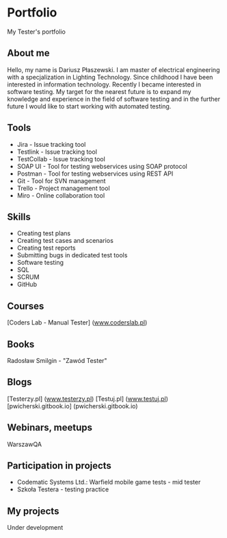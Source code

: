 # Portfolio
My Tester's portfolio

## About me
Hello, my name is Dariusz Płaszewski. I am master of electrical engineering with a specjalization in Lighting Technology. Since childhood I have been interested in information technology. Recently I became interested in software testing. My target for the nearest future is to expand my knowledge and experience in the field of software testing and in the further future I would like to start working with automated testing.

## Tools
* Jira - Issue tracking tool
* Testlink - Issue tracking tool
* TestCollab - Issue tracking tool
* SOAP UI - Tool for testing webservices using SOAP protocol
* Postman - Tool for testing webservices using REST API
* Git - Tool for SVN management
* Trello - Project management tool
* Miro - Online collaboration tool

## Skills
* Creating test plans
* Creating test cases and scenarios
* Creating test reports
* Submitting bugs in dedicated test tools
* Software testing
* SQL
* SCRUM
* GitHub

## Courses
[Coders Lab - Manual Tester] (www.coderslab.pl)

## Books
Radosław Smilgin - "Zawód Tester" 

## Blogs
[Testerzy.pl] (www.testerzy.pl)
[Testuj.pl] (www.testuj.pl)
[pwicherski.gitbook.io] (pwicherski.gitbook.io)

## Webinars, meetups
WarszawQA

## Participation in projects
* Codematic Systems Ltd.: Warfield mobile game tests - mid tester
* Szkoła Testera - testing practice

## My projects
Under development

